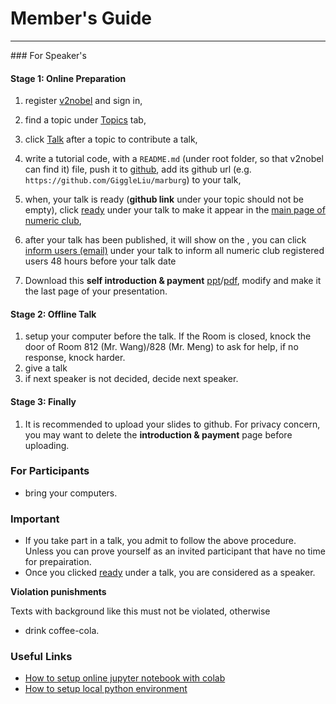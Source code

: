 # Member's Guide
<hr>
### For Speaker's

#### Stage 1: Online Preparation
1. register [v2nobel](/being/register/) and sign in,
2. find a topic under [Topics](/topics/list/) tab,
3. <span class="bg-success">click</span> <a href='#' class='btn btn-sm'><span class="glyphicon glyphicon-plus">Talk</a> after a topic to contribute a talk,
4. write <span class="bg-success">a tutorial code, with a `README.md`</span> (under root folder, so that v2nobel can find it) file,
push it to [github](https://github.com/), add its github url (e.g. `https://github.com/GiggleLiu/marburg`) to your talk,
5. when, your talk is ready (<span class="bg-success">**github link**</span> under your topic should not be empty), click <a href="#" class="btn btn-warning">ready</a> under your talk to make it appear in the [main page of numeric club](/),

6. after your talk has been published, it will show on the , you can click <a href="#" class="btn btn-warning">inform users (email)</a> under your talk to <span class="bg-success">inform all numeric club registered users 48 hours before</span> your talk date
7. Download this **self introduction & payment** [ppt](/static/other/intro.pptx)/[pdf](/static/other/intro.pdf), modify and make it the last page of your presentation.

#### Stage 2: Offline Talk
1. setup your computer before the talk. If the Room is closed,
knock the door of Room 812 (Mr. Wang)/828 (Mr. Meng) to ask for help, if no response, knock harder.
2. <span class="bg-success">give a talk</span>
3. if next speaker is not decided, decide next speaker.

#### Stage 3: Finally
1. It is recommended to upload your slides to github. For privacy concern, you may want to delete the **introduction & payment** page before uploading.

### For Participants
* <span class="bg-success">bring your computers.</span>

### <span class="text-danger">Important</span>
* If you take part in a talk, you admit to follow the above procedure. Unless you can prove yourself as an invited participant that have no time for prepairation.
* Once you clicked <a href="#" class="btn btn-warning">ready</a> under a talk, you are considered as a speaker.

**Violation punishments**

Texts with <span class="bg-success">background like this</span> must not be violated, otherwise

* drink coffee-cola.

### Useful Links
* [How to setup online jupyter notebook with colab](/help/colab/)
* [How to setup local python environment](/help/python_setup/)
